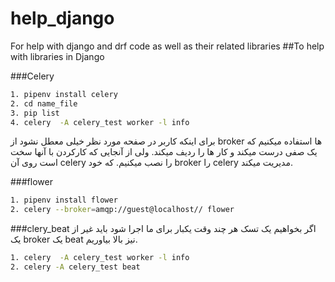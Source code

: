# help_django
For help with django and drf code as well as their related libraries
##To help with libraries in Django

###Celery
```bash
1. pipenv install celery
2. cd name_file
3. pip list
4. celery  -A celery_test worker -l info
```

برای اینکه کاربر در صفحه مورد نظر خیلی معطل نشود از broker ها استفاده میکنیم که یک صفی درست میکند و
کار ها را ردیف میکند.
ولی از آنجایی که کارکردن با آنها سخت است روی آن celery را نصب میکنیم.
که خود broker را celery مدیریت میکند.

###flower

```bash
1. pipenv install flower
2. celery --broker=amqp://guest@localhost// flower
```

###clery_beat
اگر بخواهیم یک تسک هر چند وقت یکبار برای ما اجرا شود باید غیر از یک broker یک beat نیز بالا بیاوریم.

```bash
1. celery  -A celery_test worker -l info
2. celery -A celery_test beat
```